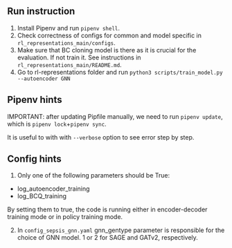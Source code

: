 ## Run instruction

1. Install Pipenv and run `pipenv shell`.
2. Check correctness of configs for common and model specific in `rl_representations_main/configs`.
3. Make sure that BC cloning model is there as it is crucial for the evaluation. If not train it. See instructions in `rl_representations_main/README.md`.
4. Go to rl-representations folder and run `python3 scripts/train_model.py --autoencoder GNN`

## Pipenv hints

IMPORTANT: after updating Pipfile manually, we need to run 
`pipenv update`, which is `pipenv lock`+`pipenv sync`.

It is useful to with with `--verbose` option to see error step by step.


## Config hints

1. Only one of the following parameters should be True: 
- log_autoencoder_training
- log_BCQ_training

By setting them to true, the code is running either in encoder-decoder training mode or in policy training mode.

2. In `config_sepsis_gnn.yaml` gnn_gentype parameter is responsible for the choice of GNN model. 1 or 2 for SAGE and GATv2, respectively.

